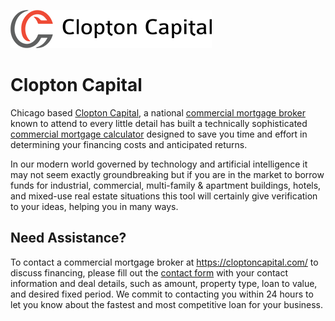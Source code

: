 ![alt text][logo]

[logo]: https://github.com/Clopton-Capital/commercial-mortgage-calculator/blob/master/clopton-capital.png "Commercial Mortgage Broker"

# Clopton Capital

Chicago based [Clopton Capital](https://cloptoncapital.com/), a national [commercial mortgage broker](https://cloptoncapital.com/) known to attend to every little detail has built a technically sophisticated [commercial mortgage calculator](https://cloptoncapital.com/commercial-mortgage-calculator/) designed to save you time and effort in determining your financing costs and anticipated returns.

In our modern world governed by technology and artificial intelligence it may not seem exactly groundbreaking but if you are in the market to borrow funds for industrial, commercial, multi-family & apartment buildings, hotels, and mixed-use real estate situations this tool will certainly give verification to your ideas, helping you in many ways.

## Need Assistance?

To contact a commercial mortgage broker at https://cloptoncapital.com/ to discuss financing, please fill out the [contact form](https://cloptoncapital.com/contact-us/)  with your contact information and deal details, such as amount, property type, loan to value, and desired fixed period. We commit to contacting you within 24 hours to let you know about the fastest and most competitive loan for your business.
